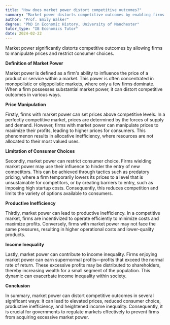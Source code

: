 ```yaml
---
title: "How does market power distort competitive outcomes?"
summary: "Market power distorts competitive outcomes by enabling firms to manipulate prices and limit consumer choices."
author: "Prof. Emily Walker"
degree: "PhD in Economic History, University of Manchester"
tutor_type: "IB Economics Tutor"
date: 2024-02-22
---
```


Market power significantly distorts competitive outcomes by allowing firms to manipulate prices and restrict consumer choices.

**Definition of Market Power**

Market power is defined as a firm's ability to influence the price of a product or service within a market. This power is often concentrated in monopolistic or oligopolistic markets, where only a few firms dominate. When a firm possesses substantial market power, it can distort competitive outcomes in various ways.

**Price Manipulation**

Firstly, firms with market power can set prices above competitive levels. In a perfectly competitive market, prices are determined by the forces of supply and demand. However, firms with market power can manipulate prices to maximize their profits, leading to higher prices for consumers. This phenomenon results in allocative inefficiency, where resources are not allocated to their most valued uses.

**Limitation of Consumer Choices**

Secondly, market power can restrict consumer choice. Firms wielding market power may use their influence to hinder the entry of new competitors. This can be achieved through tactics such as predatory pricing, where a firm temporarily lowers its prices to a level that is unsustainable for competitors, or by creating barriers to entry, such as imposing high startup costs. Consequently, this reduces competition and limits the variety of options available to consumers.

**Productive Inefficiency**

Thirdly, market power can lead to productive inefficiency. In a competitive market, firms are incentivized to operate efficiently to minimize costs and maximize profits. Conversely, firms with market power may not face the same pressures, resulting in higher operational costs and lower-quality products.

**Income Inequality**

Lastly, market power can contribute to income inequality. Firms enjoying market power can earn supernormal profits—profits that exceed the normal rate of return. These excessive profits may be distributed to shareholders, thereby increasing wealth for a small segment of the population. This dynamic can exacerbate income inequality within society.

**Conclusion**

In summary, market power can distort competitive outcomes in several significant ways: it can lead to elevated prices, reduced consumer choice, productive inefficiency, and heightened income inequality. Consequently, it is crucial for governments to regulate markets effectively to prevent firms from acquiring excessive market power.
    